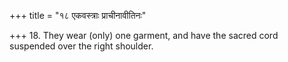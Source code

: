 +++
title = "१८ एकवस्त्राः प्राचीनावीतिनः"

+++
18. They wear (only) one garment, and have the sacred cord suspended over the right shoulder.
